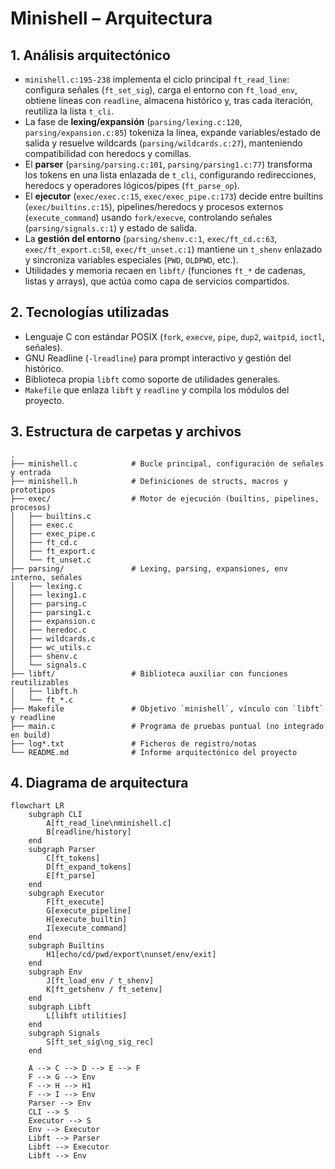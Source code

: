 # Minishell – Arquitectura

## 1. Análisis arquitectónico

- `minishell.c:195-238` implementa el ciclo principal `ft_read_line`: configura señales (`ft_set_sig`), carga el entorno con `ft_load_env`, obtiene líneas con `readline`, almacena histórico y, tras cada iteración, reutiliza la lista `t_cli`.
- La fase de **lexing/expansión** (`parsing/lexing.c:120`, `parsing/expansion.c:85`) tokeniza la línea, expande variables/estado de salida y resuelve wildcards (`parsing/wildcards.c:27`), manteniendo compatibilidad con heredocs y comillas.
- El **parser** (`parsing/parsing.c:101`, `parsing/parsing1.c:77`) transforma los tokens en una lista enlazada de `t_cli`, configurando redirecciones, heredocs y operadores lógicos/pipes (`ft_parse_op`).
- El **ejecutor** (`exec/exec.c:15`, `exec/exec_pipe.c:173`) decide entre builtins (`exec/builtins.c:15`), pipelines/heredocs y procesos externos (`execute_command`) usando `fork/execve`, controlando señales (`parsing/signals.c:1`) y estado de salida.
- La **gestión del entorno** (`parsing/shenv.c:1`, `exec/ft_cd.c:63`, `exec/ft_export.c:58`, `exec/ft_unset.c:1`) mantiene un `t_shenv` enlazado y sincroniza variables especiales (`PWD`, `OLDPWD`, etc.).
- Utilidades y memoria recaen en `libft/` (funciones `ft_*` de cadenas, listas y arrays), que actúa como capa de servicios compartidos.

## 2. Tecnologías utilizadas

- Lenguaje C con estándar POSIX (`fork`, `execve`, `pipe`, `dup2`, `waitpid`, `ioctl`, señales).
- GNU Readline (`-lreadline`) para prompt interactivo y gestión del histórico.
- Biblioteca propia `libft` como soporte de utilidades generales.
- `Makefile` que enlaza `libft` y `readline` y compila los módulos del proyecto.

## 3. Estructura de carpetas y archivos

```text
.
├── minishell.c            # Bucle principal, configuración de señales y entrada
├── minishell.h            # Definiciones de structs, macros y prototipos
├── exec/                  # Motor de ejecución (builtins, pipelines, procesos)
│   ├── builtins.c
│   ├── exec.c
│   ├── exec_pipe.c
│   ├── ft_cd.c
│   ├── ft_export.c
│   └── ft_unset.c
├── parsing/               # Lexing, parsing, expansiones, env interno, señales
│   ├── lexing.c
│   ├── lexing1.c
│   ├── parsing.c
│   ├── parsing1.c
│   ├── expansion.c
│   ├── heredoc.c
│   ├── wildcards.c
│   ├── wc_utils.c
│   ├── shenv.c
│   └── signals.c
├── libft/                 # Biblioteca auxiliar con funciones reutilizables
│   ├── libft.h
│   └── ft_*.c
├── Makefile               # Objetivo `minishell`, vínculo con `libft` y readline
├── main.c                 # Programa de pruebas puntual (no integrado en build)
├── log*.txt               # Ficheros de registro/notas
└── README.md              # Informe arquitectónico del proyecto
```

## 4. Diagrama de arquitectura

```mermaid
flowchart LR
    subgraph CLI
        A[ft_read_line\nminishell.c]
        B[readline/history]
    end
    subgraph Parser
        C[ft_tokens]
        D[ft_expand_tokens]
        E[ft_parse]
    end
    subgraph Executor
        F[ft_execute]
        G[execute_pipeline]
        H[execute_builtin]
        I[execute_command]
    end
    subgraph Builtins
        H1[echo/cd/pwd/export\nunset/env/exit]
    end
    subgraph Env
        J[ft_load_env / t_shenv]
        K[ft_getshenv / ft_setenv]
    end
    subgraph Libft
        L[libft utilities]
    end
    subgraph Signals
        S[ft_set_sig\ng_sig_rec]
    end

    A --> C --> D --> E --> F
    F --> G --> Env
    F --> H --> H1
    F --> I --> Env
    Parser --> Env
    CLI --> S
    Executor --> S
    Env --> Executor
    Libft --> Parser
    Libft --> Executor
    Libft --> Env
```
